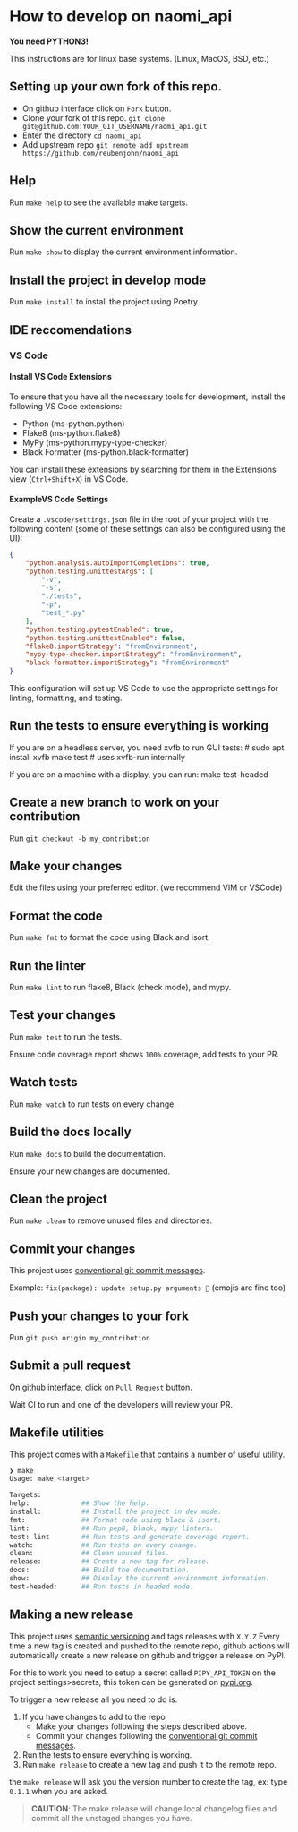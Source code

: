 # How to develop on naomi_api

**You need PYTHON3!**

This instructions are for linux base systems. (Linux, MacOS, BSD, etc.)

## Setting up your own fork of this repo.

- On github interface click on `Fork` button.
- Clone your fork of this repo. `git clone git@github.com:YOUR_GIT_USERNAME/naomi_api.git`
- Enter the directory `cd naomi_api`
- Add upstream repo `git remote add upstream https://github.com/reubenjohn/naomi_api`

## Help

Run `make help` to see the available make targets.

## Show the current environment

Run `make show` to display the current environment information.

## Install the project in develop mode

Run `make install` to install the project using Poetry.

## IDE reccomendations

### VS Code

#### Install VS Code Extensions

To ensure that you have all the necessary tools for development, install the following VS Code extensions:

- Python (ms-python.python)
- Flake8 (ms-python.flake8)
- MyPy (ms-python.mypy-type-checker)
- Black Formatter (ms-python.black-formatter)

You can install these extensions by searching for them in the Extensions view (`Ctrl+Shift+X`) in VS Code.

#### ExampleVS Code Settings
Create a `.vscode/settings.json` file in the root of your project with the following content (some of these settings can also be configured using the UI):

```json
{
    "python.analysis.autoImportCompletions": true,
    "python.testing.unittestArgs": [
        "-v",
        "-s",
        "./tests",
        "-p",
        "test_*.py"
    ],
    "python.testing.pytestEnabled": true,
    "python.testing.unittestEnabled": false,
    "flake8.importStrategy": "fromEnvironment",
    "mypy-type-checker.importStrategy": "fromEnvironment",
    "black-formatter.importStrategy": "fromEnvironment"
}
```

This configuration will set up VS Code to use the appropriate settings for linting, formatting, and testing.
## Run the tests to ensure everything is working

If you are on a headless server, you need xvfb to run GUI tests:
    # sudo apt install xvfb
    make test # uses xvfb-run internally

If you are on a machine with a display, you can run:
    make test-headed

## Create a new branch to work on your contribution

Run `git checkout -b my_contribution`

## Make your changes

Edit the files using your preferred editor. (we recommend VIM or VSCode)

## Format the code

Run `make fmt` to format the code using Black and isort.

## Run the linter

Run `make lint` to run flake8, Black (check mode), and mypy.

## Test your changes

Run `make test` to run the tests.

Ensure code coverage report shows `100%` coverage, add tests to your PR.

## Watch tests

Run `make watch` to run tests on every change.

## Build the docs locally

Run `make docs` to build the documentation.

Ensure your new changes are documented.

## Clean the project

Run `make clean` to remove unused files and directories.

## Commit your changes

This project uses [conventional git commit messages](https://www.conventionalcommits.org/en/v1.0.0/).

Example: `fix(package): update setup.py arguments 🎉` (emojis are fine too)

## Push your changes to your fork

Run `git push origin my_contribution`

## Submit a pull request

On github interface, click on `Pull Request` button.

Wait CI to run and one of the developers will review your PR.
## Makefile utilities

This project comes with a `Makefile` that contains a number of useful utility.

```bash 
❯ make
Usage: make <target>

Targets:
help:             ## Show the help.
install:          ## Install the project in dev mode.
fmt:              ## Format code using black & isort.
lint:             ## Run pep8, black, mypy linters.
test: lint        ## Run tests and generate coverage report.
watch:            ## Run tests on every change.
clean:            ## Clean unused files.
release:          ## Create a new tag for release.
docs:             ## Build the documentation.
show:             ## Display the current environment information.
test-headed:      ## Run tests in headed mode.
```

## Making a new release

This project uses [semantic versioning](https://semver.org/) and tags releases with `X.Y.Z`
Every time a new tag is created and pushed to the remote repo, github actions will
automatically create a new release on github and trigger a release on PyPI.

For this to work you need to setup a secret called `PIPY_API_TOKEN` on the project settings>secrets, 
this token can be generated on [pypi.org](https://pypi.org/account/).

To trigger a new release all you need to do is.

1. If you have changes to add to the repo
    * Make your changes following the steps described above.
    * Commit your changes following the [conventional git commit messages](https://www.conventionalcommits.org/en/v1.0.0/).
2. Run the tests to ensure everything is working.
4. Run `make release` to create a new tag and push it to the remote repo.

the `make release` will ask you the version number to create the tag, ex: type `0.1.1` when you are asked.

> **CAUTION**:  The make release will change local changelog files and commit all the unstaged changes you have.
